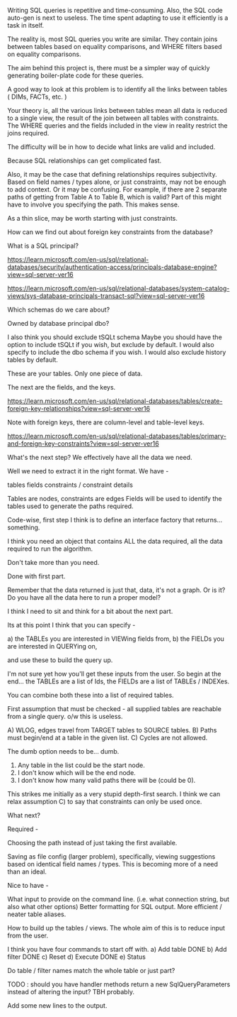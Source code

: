 Writing SQL queries is repetitive and time-consuming.
Also, the SQL code auto-gen is next to useless.
The time spent adapting to use it efficiently is a task in itself.

The reality is, most SQL queries you write are similar.
They contain joins between tables based on equality comparisons,
and WHERE filters based on equality comparisons.

The aim behind this project is, there must be a simpler way of quickly generating
boiler-plate code for these queries.

A good way to look at this problem is to identify all the links between tables
( DIMs, FACTs, etc. )

Your theory is, all the various links between tables mean all data is reduced to
a single view, the result of the join between all tables with constraints.
The WHERE queries and the fields included in the view in reality
restrict the joins required.

The difficulty will be in how to decide what links are valid and included.

Because SQL relationships can get complicated fast.

Also, it may be the case that defining relationships requires subjectivity.
Based on field names / types alone, or just constraints, may not be enough to
add context. Or it may be confusing.
For example, if there are 2 separate paths of getting from Table A to Table B, which is valid?
Part of this might have to involve you specifying the path.
This makes sense.

As a thin slice, may be worth starting with just constraints.

How can we find out about foreign key constraints from the database?

What is a SQL principal?

https://learn.microsoft.com/en-us/sql/relational-databases/security/authentication-access/principals-database-engine?view=sql-server-ver16

https://learn.microsoft.com/en-us/sql/relational-databases/system-catalog-views/sys-database-principals-transact-sql?view=sql-server-ver16

Which schemas do we care about?

Owned by database principal dbo?

I also think you should exclude tSQLt schema
Maybe you should have the option to include tSQLt if you wish, but exclude by default.
I would also specify to include the dbo schema if you wish.
I would also exclude history tables by default.

These are your tables. Only one piece of data.

The next are the fields, and the keys.

https://learn.microsoft.com/en-us/sql/relational-databases/tables/create-foreign-key-relationships?view=sql-server-ver16

Note with foreign keys, there are column-level and table-level keys.

https://learn.microsoft.com/en-us/sql/relational-databases/tables/primary-and-foreign-key-constraints?view=sql-server-ver16

What's the next step?
We effectively have all the data we need.

Well we need to extract it in the right format. We have -

tables
fields
constraints / constraint details

Tables are nodes, constraints are edges
Fields will be used to identify the tables used to generate the paths required.

Code-wise, first step I think is to define an interface factory that returns... something.

I think you need an object that contains ALL the data required, all the data required to run the algorithm.

Don't take more than you need.

Done with first part.

Remember that the data returned is just that, data, it's not a graph.
Or is it? Do you have all the data here to run a proper model?

I think I need to sit and think for a bit about the next part.

Its at this point I think that you can specify -

a) the TABLEs you are interested in VIEWing fields from,
b) the FIELDs you are interested in QUERYing on,

and use these to build the query up.

I'm not sure yet how you'll get these inputs from the user.
So begin at the end... the TABLEs are a list of Ids, the FIELDs are a list of TABLEs / INDEXes.

You can combine both these into a list of required tables.

First assumption that must be checked - all supplied tables are reachable from a single query.
o/w this is useless.

A) WLOG, edges travel from TARGET tables to SOURCE tables.
B) Paths must begin/end at a table in the given list.
C) Cycles are not allowed.

The dumb option needs to be... dumb.

1) Any table in the list could be the start node.
2) I don't know which will be the end node.
3) I don't know how many valid paths there will be (could be 0).

This strikes me initially as a very stupid depth-first search.
I think we can relax assumption C) to say that constraints can only be used once.

What next?

Required -

Choosing the path instead of just taking the first available.

Saving as file config (larger problem), specifically, viewing suggestions based on identical field names / types.
This is becoming more of a need than an ideal.


Nice to have -

What input to provide on the command line. (i.e. what connection string, but also what other options)
Better formatting for SQL output.
More efficient / neater table aliases.



How to build up the tables / views.
The whole aim of this is to reduce input from the user.

I think you have four commands to start off with.
a) Add table DONE
b) Add filter DONE
c) Reset
d) Execute DONE
e) Status

Do table / filter names match the whole table or just part?

TODO : should you have handler methods return a new SqlQueryParameters instead of altering the input?
TBH probably.

Add some new lines to the output.

